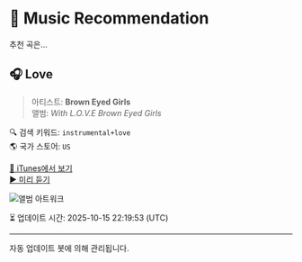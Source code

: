 
# 🎵 Music Recommendation

추천 곡은...

## 🎧 Love  
> 아티스트: **Brown Eyed Girls**  
> 앨범: _With L.O.V.E Brown Eyed Girls_  

🔍 검색 키워드: `instrumental+love`  
🌎 국가 스토어: `US`

[🔗 iTunes에서 보기](https://music.apple.com/us/album/love/365430104?i=365430197&uo=4)  
[▶️ 미리 듣기](https://audio-ssl.itunes.apple.com/itunes-assets/AudioPreview125/v4/ed/22/58/ed22584a-5d72-00ed-0dd8-505b3e837e28/mzaf_16342566057704934623.plus.aac.p.m4a)

![앨범 아트워크](https://is1-ssl.mzstatic.com/image/thumb/Music124/v4/64/f8/b9/64f8b962-8d45-919e-fbf9-929162445679/mzi.otpsqmhh.jpg/100x100bb.jpg)

⏳ 업데이트 시간: 2025-10-15 22:19:53 (UTC)

---
자동 업데이트 봇에 의해 관리됩니다.

